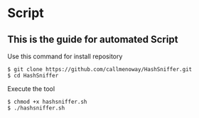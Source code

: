 # Script

## This is the guide for automated Script

Use this command for install repository

```shell-session
$ git clone https://github.com/callmenoway/HashSniffer.git
$ cd HashSniffer
```

Execute the tool

```
$ chmod +x hashsniffer.sh
$ ./hashsniffer.sh
```
